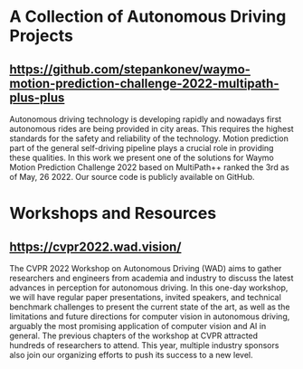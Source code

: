 # A Collection of Autonomous Driving Projects

## https://github.com/stepankonev/waymo-motion-prediction-challenge-2022-multipath-plus-plus
Autonomous driving technology is developing rapidly and nowadays first autonomous rides are being provided in city areas. This requires the highest standards for the safety and reliability of the technology. Motion prediction part of the general self-driving pipeline plays a crucial role in providing these qualities. In this work we present one of the solutions for Waymo Motion Prediction Challenge 2022 based on MultiPath++ ranked the 3rd as of May, 26 2022. Our source code is publicly available on GitHub.





# Workshops and Resources 

## https://cvpr2022.wad.vision/
The CVPR 2022 Workshop on Autonomous Driving (WAD) aims to gather researchers and engineers from academia and industry to discuss the latest advances in perception for autonomous driving. In this one-day workshop, we will have regular paper presentations, invited speakers, and technical benchmark challenges to present the current state of the art, as well as the limitations and future directions for computer vision in autonomous driving, arguably the most promising application of computer vision and AI in general. The previous chapters of the workshop at CVPR attracted hundreds of researchers to attend. This year, multiple industry sponsors also join our organizing efforts to push its success to a new level.

